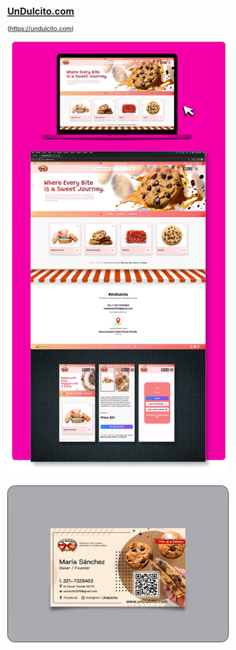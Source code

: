 <a href="https://undulcito.com/"><h2>UnDulcito.com</h2></a>(https://undulcito.com)

[![Live](https://raw.githubusercontent.com/rene-huber/UnDulcito-Shop/main/github-dulcito.png)](https://undulcito.com)

![](https://raw.githubusercontent.com/rene-huber/UnDulcito-Shop/main/tarjeta.png)


